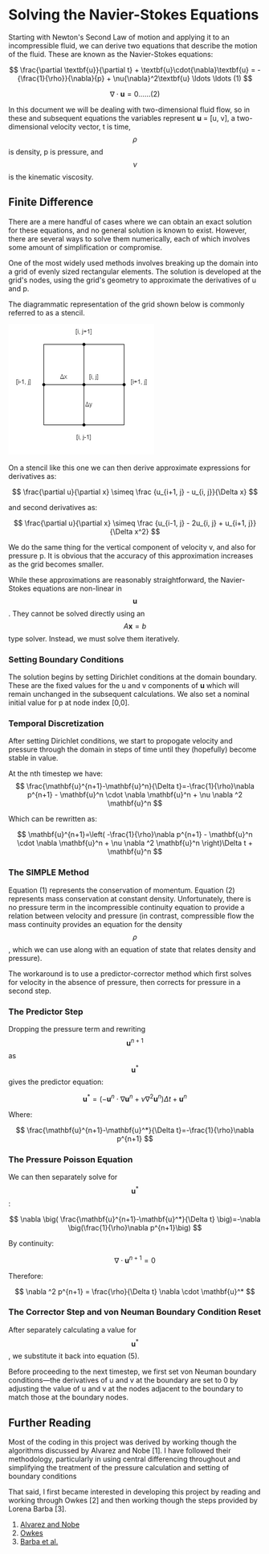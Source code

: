 # Solving the Navier-Stokes Equations

Starting with Newton's Second Law of motion and applying it to an incompressible fluid,
we can derive two equations that describe the motion of the fluid.
These are known as the Navier-Stokes equations:

$$
\frac{\partial \textbf{u}}{\partial t} + \textbf{u}\cdot{\nabla}\textbf{u} = -{\frac{1}{\rho}}{\nabla}{p} + \nu{\nabla}^2\textbf{u} \ldots \ldots (1)
$$

$$
\nabla \cdot \textbf{u} = 0 \ldots \ldots (2)
$$

In this document we will be dealing with two-dimensional fluid flow,
so in these and subsequent equations the variables represent
**u** = [u, v], a two-dimensional velocity vector,
t is time, $$\rho$$ is density,
p is pressure,
and $$\nu$$ is the kinematic viscosity.

## Finite Difference

There are a mere handful of cases where we can obtain an exact solution for these equations,
and no general solution is known to exist.
However, there are several ways to solve them numerically,
each of which involves some amount of simplification or compromise.

One of the most widely used methods involves breaking up the domain into a grid
of evenly sized rectangular elements.
The solution is developed at the grid's nodes,
using the grid's geometry to approximate the derivatives of u and p.

The diagrammatic representation of the grid shown below is commonly referred to as a stencil.

![Stencil of the discretization grid](FVM-1.png)

On a stencil like this one we can then derive approximate expressions for derivatives as:

$$
\frac{\partial u}{\partial x} \simeq  \frac {u_{i+1, j} - u_{i, j}}{\Delta x}
$$

and second derivatives as:

$$
\frac{\partial u}{\partial x} \simeq  \frac {u_{i-1, j} - 2u_{i, j} + u_{i+1, j}}{\Delta x^2}
$$

We do the same thing for the vertical component of velocity v, and also for pressure p.
It is obvious that the accuracy of this approximation increases as the grid becomes smaller.

While these approximations are reasonably straightforward,
the Navier-Stokes equations are non-linear in $$\mathbf u$$.
They cannot be solved directly using an $$A \mathbf x = b$$ type solver.
Instead, we must solve them iteratively.

### Setting Boundary Conditions

The solution begins by setting Dirichlet conditions at the domain boundary.
These are the fixed values for the u and v components of **u** which will remain unchanged in the subsequent calculations.
We also set a nominal initial value for p at node index [0,0].

### Temporal Discretization

After setting Dirichlet conditions,
we start to propogate velocity and pressure through the domain in steps of time until they (hopefully) become stable in value.

At the nth timestep we have:
$$
\frac{\mathbf{u}^{n+1}-\mathbf{u}^n}{\Delta t}=-\frac{1}{\rho}\nabla p^{n+1} - \mathbf{u}^n \cdot \nabla \mathbf{u}^n + \nu \nabla ^2 \mathbf{u}^n
$$

Which can be rewritten as:

$$
\mathbf{u}^{n+1}=\left( -\frac{1}{\rho}\nabla p^{n+1}  - \mathbf{u}^n \cdot \nabla \mathbf{u}^n + \nu \nabla ^2 \mathbf{u}^n \right)\Delta t + \mathbf{u}^n
$$

### The SIMPLE Method

Equation (1) represents the conservation of momentum.
Equation (2) represents mass conservation at constant density.
Unfortunately, there is no pressure term in the incompressible continuity equation to provide a relation between velocity and pressure
(in contrast, compressible flow the mass continuity provides an equation for the density $$\rho$$,
which we can use along with an equation of state that relates density and pressure). 

The workaround is to use a predictor-corrector method which first solves for velocity in the absence of pressure,
then corrects for pressure in a second step.

### The Predictor Step

Dropping the pressure term and rewriting $$\mathbf{u}^{n+1}$$ as $$\mathbf{u}^*$$ gives the predictor equation:

$$
\mathbf{u}^*=\left(- \mathbf{u}^n \cdot \nabla \mathbf{u}^n + \nu \nabla ^2 \mathbf{u}^n \right)\Delta t + \mathbf{u}^n
$$

Where:

$$
\frac{\mathbf{u}^{n+1}-\mathbf{u}^*}{\Delta t}=-\frac{1}{\rho}\nabla p^{n+1}
$$

### The Pressure Poisson Equation

We can then separately solve for $$\mathbf{u}^*$$:

$$
\nabla \big( \frac{\mathbf{u}^{n+1}-\mathbf{u}^*}{\Delta t} \big)=-\nabla \big(\frac{1}{\rho}\nabla p^{n+1}\big)
$$

By continuity:

$$\begin{equation}\nabla \cdot \mathbf{u}^{n+1} = 0\end{equation}$$

Therefore:

$$
\nabla ^2 p^{n+1} = \frac{\rho}{\Delta t} \nabla \cdot \mathbf{u}^*
$$

### The Corrector Step and von Neuman Boundary Condition Reset

After separately calculating a value for $$\mathbf{u}^*$$,
we substitute it back into equation (5).

Before proceeding to the next timestep,
we first set von Neuman boundary conditions—the derivatives of u and v at the boundary are set to 0 by adjusting the value of u and v at the nodes adjacent to the boundary to match those at the boundary nodes.

## Further Reading

Most of the coding in this project was derived by working though the algorithms discussed by Alvarez and Nobe [1].
I have followed their methodology,
particularly in using central differencing throughout and simplifying the treatment of the pressure calculation and setting of boundary conditions

That said,
I first became interested in developing this project by reading and working through Owkes [2] and then working though the steps provided by Lorena Barba [3].
1. [Alvarez and Nobe](https://colab.research.google.com/github/josealvarez97/The-Ultimate-Guide-to-Write-Your-First-CFD-Solver/blob/main/The_Ultimate_Guide_to_Write_Your_First_CFD_Solver.ipynb)
2. [Owkes](https://www.montana.edu/mowkes/research/source-codes/GuideToCFD.pdf)
3. [Barba et al.](https://github.com/barbagroup/CFDPython/blob/master/lessons/14_Step_11.ipynb)
